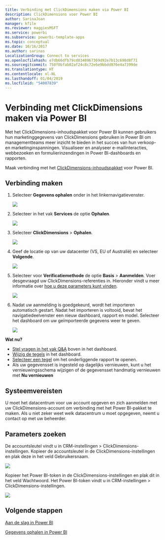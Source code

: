 ```yaml
---
title: Verbinding met ClickDimensions maken via Power BI
description: ClickDimensions voor Power BI
author: SarinaJoan
manager: kfile
ms.reviewer: maggiesMSFT
ms.service: powerbi
ms.subservice: powerbi-template-apps
ms.topic: conceptual
ms.date: 10/16/2017
ms.author: sarinas
LocalizationGroup: Connect to services
ms.openlocfilehash: e7db66dfb79cd0348967369d92e7b13c698d8f71
ms.sourcegitcommit: 750f0bfab02af24c8c72e6e9bbdd876e4a7399de
ms.translationtype: HT
ms.contentlocale: nl-NL
ms.lasthandoff: 01/04/2019
ms.locfileid: "54007839"
---
```

# <a name="connect-to-clickdimensions-with-power-bi"></a>Verbinding met ClickDimensions maken via Power BI
Met het ClickDimensions-inhoudspakket voor Power BI kunnen gebruikers hun marketinggegevens van ClickDimensions gebruiken in Power BI om managementteams meer inzicht te bieden in het succes van hun verkoop- en marketinginspanningen. Visualiseer en analyseer e-mailinteracties, webbezoeken en formulierinzendingen in Power BI-dashboards en rapporten.

Maak verbinding met het [ClickDimensions-inhoudspakket](https://app.powerbi.com/getdata/services/click-dimensions) voor Power BI.

## <a name="how-to-connect"></a>Verbinding maken
1. Selecteer **Gegevens ophalen** onder in het linkernavigatievenster.
   
   ![](media/service-connect-to-clickdimensions/getdata.png)
2. Selecteer in het vak **Services** de optie **Ophalen**.
   
   ![](media/service-connect-to-clickdimensions/services.png)
3. Selecteer **ClickDimensions** \> **Ophalen**.
   
   ![](media/service-connect-to-clickdimensions/clickdimensions.png)
4. Geef de locatie op van uw datacenter (VS, EU of Australië) en selecteer **Volgende**.
   
   ![](media/service-connect-to-clickdimensions/params.png)
5. Selecteer voor **Verificatiemethode** de optie **Basis** \> **Aanmelden**. Voer desgevraagd uw ClickDimensions-referenties in. Hieronder vindt u meer informatie over [hoe u deze parameters kunt vinden](#FindingParams).
   
    ![](media/service-connect-to-clickdimensions/creds.png)
6. Nadat uw aanmelding is goedgekeurd, wordt het importeren automatisch gestart. Nadat het importeren is voltooid, bevat het navigatiedeelvenster een nieuw dashboard, rapport en model. Selecteer het dashboard om uw geïmporteerde gegevens weer te geven.
   
     ![](media/service-connect-to-clickdimensions/dashboard.png)

**Wat nu?**

* [Stel vragen in het vak Q&A](consumer/end-user-q-and-a.md) boven in het dashboard.
* [Wijzig de tegels](service-dashboard-edit-tile.md) in het dashboard.
* [Selecteer een tegel](consumer/end-user-tiles.md) om het onderliggende rapport te openen.
* Als uw gegevensset is ingesteld op dagelijks vernieuwen, kunt u het vernieuwingsschema wijzigen of de gegevensset handmatig vernieuwen met **Nu vernieuwen**

## <a name="system-requirements"></a>Systeemvereisten
U moet het datacentrum voor uw account opgeven en zich aanmelden met uw ClickDimensions-account om verbinding met het Power BI-pakket te maken. Als u niet zeker weet welk datacentrum u moet opgegeven, neemt u contact op met uw beheerder.

<a name="FindingParams"></a>

## <a name="finding-parameters"></a>Parameters zoeken
De accountsleutel vindt u in CRM-instellingen \> ClickDimensions-instellingen. Kopieer de accountsleutel in de ClickDimensions-instellingen en plak deze in het veld Gebruikersnaam.  

![](media/service-connect-to-clickdimensions/crm.png)  

Kopieer het Power BI-token in de ClickDimensions-instellingen en plak dit in het veld Wachtwoord. Het Power BI-token vindt u in CRM-instellingen \> ClickDimensions-instellingen.  

![](media/service-connect-to-clickdimensions/crm2.png)  

## <a name="next-steps"></a>Volgende stappen
[Aan de slag in Power BI](service-get-started.md)

[Gegevens ophalen in Power BI](service-get-data.md)

